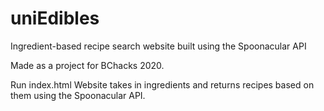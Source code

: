 # uniEdibles
Ingredient-based recipe search website built using the Spoonacular API

Made as a project for BChacks 2020.

Run index.html
Website takes in ingredients and returns recipes based on them using the Spoonacular API.

